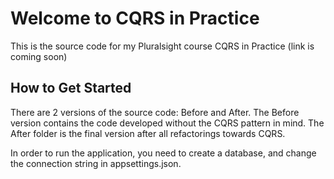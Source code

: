 Welcome to CQRS in Practice
=====================

This is the source code for my Pluralsight course CQRS in Practice (link is coming soon)

How to Get Started
--------------

There are 2 versions of the source code: Before and After. The Before version contains the code developed without the CQRS pattern in mind. The After folder is the final version after all refactorings towards CQRS.

In order to run the application, you need to create a database, and change the connection string in appsettings.json.

[L2]: DBCreationScript.txt

